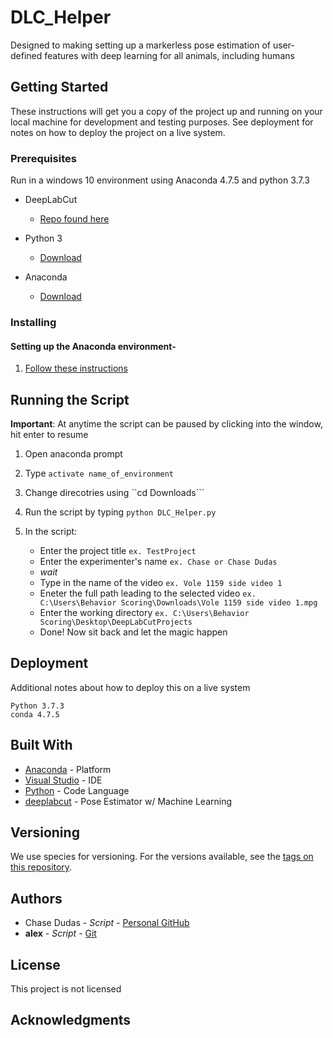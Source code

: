 # DLC_Helper
Designed to making setting up a markerless pose estimation of user-defined features with deep learning for all animals, including humans

## Getting Started

These instructions will get you a copy of the project up and running on your local machine for development and testing purposes. See deployment for notes on how to deploy the project on a live system.

### Prerequisites
Run in a windows 10 environment using Anaconda 4.7.5 and python 3.7.3

- DeepLabCut
  - [Repo found here](https://github.com/AlexEMG/DeepLabCut)

- Python 3
  - [Download](https://www.python.org/downloads/)

- Anaconda
  - [Download](https://www.anaconda.com/distribution/)

### Installing

#### Setting up the Anaconda environment-

1. [Follow these instructions](https://github.com/AlexEMG/DeepLabCut/blob/master/docs/installation.md)

## Running the Script
**Important**: At anytime the script can be paused by clicking into the window, hit enter to resume

1. Open anaconda prompt

2. Type ```activate name_of_environment```

3. Change direcotries using ``cd Downloads\``` 

4. Run the script by typing ```python DLC_Helper.py```

5. In the script:
    * Enter the project title ```ex. TestProject```
    * Enter the experimenter's name ```ex. Chase or Chase Dudas```
    * *wait*
    * Type in the name of the video ```ex. Vole 1159 side video 1```
    * Eneter the full path leading to the selected video ```ex. C:\Users\Behavior Scoring\Downloads\Vole 1159 side video 1.mpg```
    * Enter the working directory ```ex. C:\Users\Behavior Scoring\Desktop\DeepLabCutProjects```
    * Done! Now sit back and let the magic happen

## Deployment

Additional notes about how to deploy this on a live system
```
Python 3.7.3
conda 4.7.5
```

## Built With

* [Anaconda](https://www.anaconda.com/) - Platform
* [Visual Studio](https://visualstudio.microsoft.com/) - IDE
* [Python](https://www.python.org/) - Code Language 
* [deeplabcut](https://github.com/AlexEMG/DeepLabCut) - Pose Estimator w/ Machine Learning


## Versioning

We use species for versioning. For the versions available, see the [tags on this repository](https://github.com/donaldsonlab/UI-lab-capture/tags). 

## Authors

* Chase Dudas - *Script* - [Personal GitHub](https://github.com/ChaseD13)
* **alex** - *Script* - [Git](https://github.com/AlexEMG)

## License

This project is not licensed

## Acknowledgments

